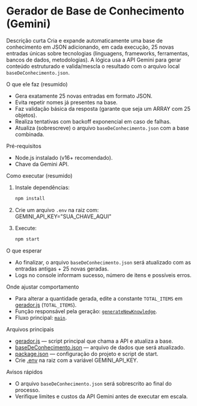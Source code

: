 # Gerador de Base de Conhecimento (Gemini)

Descrição curta
Cria e expande automaticamente uma base de conhecimento em JSON adicionando, em cada execução, 25 novas entradas únicas sobre tecnologias (linguagens, frameworks, ferramentas, bancos de dados, metodologias). A lógica usa a API Gemini para gerar conteúdo estruturado e valida/mescla o resultado com o arquivo local `baseDeConhecimento.json`.

O que ele faz (resumido)
- Gera exatamente 25 novas entradas em formato JSON.
- Evita repetir nomes já presentes na base.
- Faz validação básica da resposta (garante que seja um ARRAY com 25 objetos).
- Realiza tentativas com backoff exponencial em caso de falhas.
- Atualiza (sobrescreve) o arquivo `baseDeConhecimento.json` com a base combinada.

Pré-requisitos
- Node.js instalado (v16+ recomendado).
- Chave da Gemini API.

Como executar (resumido)
1. Instale dependências:
   ```js
   npm install
   ```

3. Crie um arquivo `.env` na raiz com:
   GEMINI_API_KEY="SUA_CHAVE_AQUI"

4. Execute:
   ```js
   npm start
   ```

O que esperar
- Ao finalizar, o arquivo `baseDeConhecimento.json` será atualizado com as entradas antigas + 25 novas geradas.
- Logs no console informam sucesso, número de itens e possíveis erros.

Onde ajustar comportamento
- Para alterar a quantidade gerada, edite a constante `TOTAL_ITEMS` em [gerador.js](gerador.js) (`TOTAL_ITEMS`).
- Função responsável pela geração: [`generateNewKnowledge`](gerador.js).
- Fluxo principal: [`main`](gerador.js).

Arquivos principais
- [gerador.js](gerador.js) — script principal que chama a API e atualiza a base.
- [baseDeConhecimento.json](baseDeConhecimento.json) — arquivo de dados que será atualizado.
- [package.json](package.json) — configuração do projeto e script de start.
- Crie [.env](.env) na raiz com a variável GEMINI_API_KEY.

Avisos rápidos
- O arquivo `baseDeConhecimento.json` será sobrescrito ao final do processo.
- Verifique limites e custos da API Gemini antes de executar em escala.
